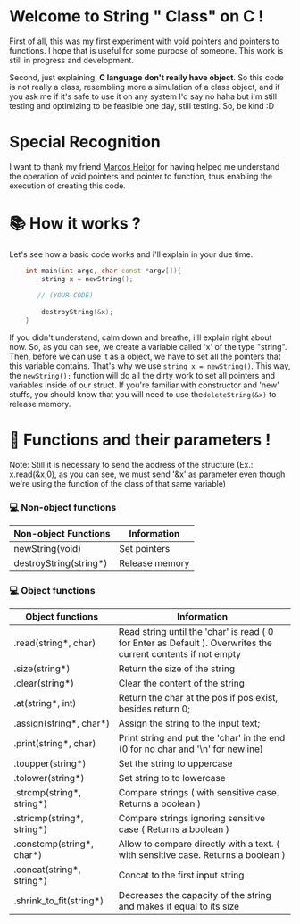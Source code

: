 # Welcome to String " Class" on C !

  First of all, this was my first experiment with void pointers and pointers to functions. I hope that is useful for some purpose of someone. This work is still in progress and development.

  Second, just explaining, **C language don't really have object**. So this code is not really a class, resembling more a simulation of a class object, and if you ask me if it's safe to use it on any system I'd say no haha but i'm still testing and optimizing to be feasible one day, still testing. So, be kind :D

# Special Recognition
  I want to thank my friend [Marcos Heitor](https://github.com/mhco0)  for having helped me understand the operation of void pointers and pointer to function, thus enabling the execution of creating this code.
  
# :books: How it works ?
  Let's see how a basic code works and i'll explain in your due time.
  
```C++
    int main(int argc, char const *argv[]){
        string x = newString();
        
       // (YOUR CODE)   
        
        destroyString(&x);
    }
```  
 If you didn't understand, calm down and breathe, i'll explain right about now.
 So, as you can see, we create a variable called 'x' of the type "string". Then, before we can use it as a object, we have to set all the pointers that this variable contains. That's why we use `string x = newString()`. This way, the `newString();` function will do all the dirty work to set all pointers and variables inside of our struct.
  If you're familiar with constructor and 'new' stuffs, you should know that you will need to use the`deleteString(&x)` to release memory.
  
# :pencil: Functions and their parameters !

Note: Still it is necessary to send the address of the structure (Ex.: x.read(&x,0), as you can see, we must send '&x' as parameter even though we're using the function of the class of that same variable)

### :computer: Non-object functions
Non-object Functions   | Information
------------| -------------
newString(void) | Set pointers
destroyString(string*) | Release memory

### :computer: Object functions
Object functions  | Information
------------| -------------
.read(string*, char)   | Read string until the 'char' is read ( 0 for Enter as Default ). Overwrites the current contents if not empty
.size(string*)  | Return the size of the string
.clear(string*) | Clear the content of the string
.at(string*, int) | Return the char at the pos if pos exist, besides return 0;
.assign(string*, char*) | Assign the string to the input text;
.print(string*, char) | Print string and put the 'char' in the end (0 for no char and '\n' for newline)
.toupper(string*) | Set the string to uppercase
.tolower(string*) | Set string to to lowercase 
.strcmp(string*, string*) | Compare strings ( with sensitive case. Returns a boolean )
.stricmp(string*, string*) | Compare strings ignoring sensitive case ( Returns a boolean )
.constcmp(string*, char*) | Allow to compare directly with a text. ( with sensitive case. Returns a boolean )
.concat(string*, string*)  | Concat to the first input string
.shrink_to_fit(string*) | Decreases the capacity of the string and makes it equal to its size
